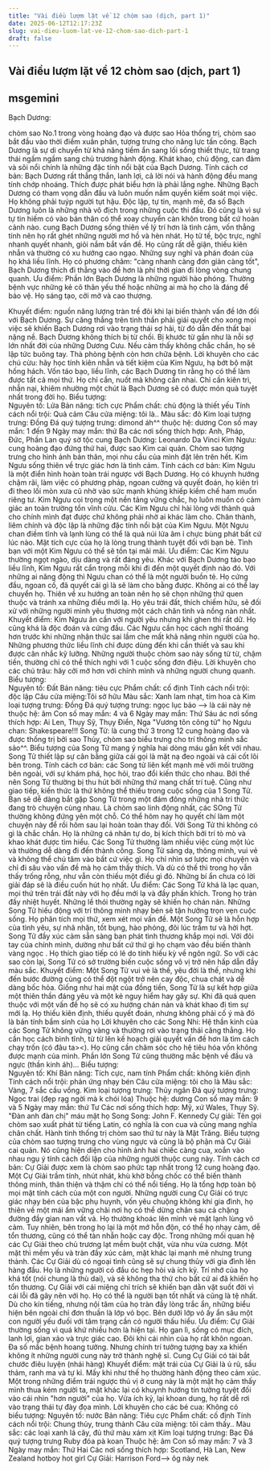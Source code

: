 ```yaml
---
title: "Vài điều lượm lặt về 12 chòm sao (dịch, part 1)"
date: 2025-06-12T12:17:23Z
slug: vai-dieu-luom-lat-ve-12-chom-sao-dich-part-1
draft: false
---
```


## Vài điều lượm lặt về 12 chòm sao (dịch, part 1)

## msgemini

Bạch Dương:   
 
chòm sao No.1 trong vòng hoàng đạo và được sao Hỏa thống trị, chòm sao bắt đầu vào thời điểm xuân phân, tượng trưng cho năng lực tấn công. Bạch Dương là sự di chuyển từ khả năng tiềm ẩn sang lối sống thiết thực, từ trang thái ngấm ngầm sang chủ trương hành động. Khát khao, chủ động, can đảm và sôi nổi chính là những đặc tính nổi bật của Bạch Dương.
Tính cách cơ bản: Bạch Dương rất thẳng thắn, lanh lợi, cả lời nói và hành động đều mang tính chớp nhoáng. Thích được phát biểu hơn là phải lắng nghe. Những Bạch Dương có tham vọng dẫn đầu và luôn muốn nắm quyền kiểm soát mọi việc. Họ không phải tuýp người tụt hậu. Độc lập, tự tin, mạnh mẽ, đa số Bạch Dương luôn là những nhà vô địch trong những cuộc thi đấu. Đó cũng là vì sự tự tin hiếm có vào bản thân có thể xoay chuyển càn khôn trong bất cứ hoàn cảnh nào.
cung Bạch Dương sống thiên về lý trí hơn là tình cảm, vốn thẳng tính nên họ rất ghét những người mơ hồ và hèn nhát. Họ tử tế, bộc trực, nghĩ nhanh quyết nhanh, giỏi nắm bắt vấn đề. Họ cũng rất dễ giận, thiếu kiên nhẫn và thường có xu hướng cao ngạo. Những suy nghĩ và phán đoán của họ khá liều lĩnh. Họ có phương châm: "càng nhanh càng đơn giản càng tốt", Bạch Dương thích đi thẳng vào đề hơn là phí thời gian đi lòng vòng chung quanh.
Ưu điểm: Phần lớn Bạch Dương là những người hào phóng. Thường bệnh vực những kẻ cô thân yếu thế hoặc những ai mà họ cho là đáng để bảo vệ. Họ sáng tạo, cởi mở và cao thượng.
 
Khuyết điểm: nguồn năng lượng tràn trề đôi khi lại biến thành vấn đề lớn đối với Bạch Dương. Sự căng thẳng trên tinh thần phải giái quyết cho xong mọi việc sẽ khiến Bạch Dương rơi vào trạng thái sợ hãi, từ đó dẫn đến thất bại nặng nề. Bạch Dương không thích bị từ chối. Bị khước từ gần như là nỗi sợ lớn nhất đời của những Dương Cưu. Nếu cảm thấy không chắc chắn, họ sẽ lập tức buông tay. Thà phòng bệnh còn hơn chữa bệnh. 
Lời khuyên cho các chú cừu: hãy học tính kiên nhẫn và tiết kiệm của Kim Ngưu, hạ bớt bộ mặt hống hách. Vốn táo bạo, liều lĩnh, các Bạch Dương tin rằng họ có thể làm được tất cả mọi thứ. Họ chỉ cắn, nuốt mà không cần nhai. Chỉ cần kiên trì, nhẫn nại, khiêm nhường một chút là Bạch Dương sẽ có được món quà tuyệt nhất trong đời họ.
 Biểu tượng:  
Nguyên tố: Lửa
Bản năng: tích cực 
Phẩm chất: chủ động là thiết yếu 
Tính cách nổi trội: Quả cảm
Câu cửa miệng: tôi là..
Màu sắc: đỏ
Kim loại tượng trưng: Đồng 
Đá quý tượng trưng: dimond áh^^ 
thuộc hệ: dương 
Con số may mắn: 1 đến 9 
Ngày may mắn: thứ Ba
các nơi sống thích hợp: Anh, Pháp, Đức, Phần Lan 
quý sờ tộc cung Bạch Dương: Leonardo Da Vinci 
Kim Ngưu: 
cung hoàng đạo đứng thứ hai, được sao Kim cai quản. Chòm sao tượng trưng cho hình ảnh bản thân, mọi nhu cầu của mình đặt lên trên hết. Kim Ngưu sống thiên về trực giác hơn là tình cảm. 
Tính cách cơ bản: Kim Ngưu là một điển hình hoàn toàn trái ngược với Bạch Dương. Họ có khuynh hướng chậm rãi, làm việc có phương pháp, ngoan cường và quyết đoán, họ kiên trì đi theo lối mòn xưa cũ nhờ vào sức mạnh khủng khiếp kiềm chế ham muốn riêng tư. Kim Ngưu coi trọng một nền tảng vững chắc, họ luôn muốn có cảm giác an toàn trường tồn vĩnh cửu. Các Kim Ngưu chỉ hài lòng với thành quả cho chính mình đạt được chứ không phải nhờ ai khác làm cho. Chân thành, liêm chính và độc lập là những đặc tính nổi bật của Kim Ngưu. Một Ngưu chan điềm tĩnh và lạnh lùng có thể là quả núi lửa âm ỉ chực bùng phát bất cứ lúc nào. Mặt tích cực của họ là lòng trung thành tuyệt đối với bạn bè. Tình bạn với một Kim Ngưu có thể sẽ tồn tại mãi mãi. 
Ưu điểm: Các Kim Ngưu thường ngọt ngào, dịu dàng và rất đáng yêu. Khác với Bạch Dương táo bạo liều lĩnh, Kim Ngưu rất cẩn trọng mỗi khi đi đến một quyết định nào đó. Với những ai năng động thì Ngưu chan có thể là một người buồn tẻ. Họ cứng đầu, ngoan cố, đã quyết cái gì là sẽ làm cho bằng được. Không ai có thể lay chuyển họ. Thiên về xu hướng an toàn nên họ sẽ chọn những thứ quen thuộc và tránh xa những điều mới lạ. Họ yêu trái đất, thích chiếm hữu, sẽ đối xử với những người mình yêu thương một cách chân tình và nồng nàn nhất. 
Khuyết điểm: Kim Ngưu ân cần với người yêu nhưng khi ghen thì rất dữ. Họ cũng khá là độc đoán và cứng đầu. Các Ngưu cần học cách nghĩ thoáng hơn trước khi những nhận thức sai lầm che mất khả năng nhìn người của họ. Những phương thức liều lĩnh chỉ được dùng đến khi cần thiết và sau khi được cân nhắc kỹ lưỡng. Những người thuộc chòm sao này sống từ từ, chậm tiến, thường chỉ có thể thích nghi với 1 cuộc sống đơn điệu. 
Lời khuyên cho các chú trâu: hãy cởi mở hơn với chính mình và những người chung quanh. 
Biểu tượng:  
Nguyên tố: Đất 
Bản năng: tiêu cực 
Phẩm chất: cố định 
Tính cách nổi trội: độc lập
Câu cửa miệng:Tôi sở hữu 
Màu sắc: Xanh lam nhạt, tím hoa cà 
Kim loại tượng trưng: Đồng 
Đá quý tượng trưng: ngọc lục bảo --> là cái này nè 
thuộc hệ: âm 
Con số may mắn: 4 và 6 
Ngày may mắn: Thứ Sáu 
ác nơi sống thích hợp: Ai Len, Thụy Sỹ, Thụy Điển, Nga 
"Vương tôn công tử" họ Ngưu chan: Shakespeare!!! 
Song Tử: 
là cung thứ 3 trong 12 cung hoàng đạo và được thống trị bởi sao Thủy, chòm sao biểu trưng cho trí thông minh sắc sảo^^. Biểu tượng của Song Tử mang ý nghĩa hai dòng máu gắn kết với nhau. Song Tử thiết lập sự cân bằng giữa cái gọi là mặt nạ đeo ngoài và cái cốt lõi bên trong. 
Tính cách cơ bản: các Song tử liên kết mạnh mẽ với môi trường bên ngoài, với sự khám phá, học hỏi, trao đổi kiến thức cho nhau. Bởi thế nên Song Tử thường bị thu hút bởi những thứ mang chất trí tuệ. Cũng như giao tiếp, kiến thức là thứ không thể thiếu trong cuộc sống của 1 Song Tử. Bạn sẽ dễ dàng bắt gặp Song Tử trong một đám đông những nhà tri thức đang trò chuyện cùng nhau. 
Là chòm sao linh động nhất, các SOng Tử thường không đứng yên một chỗ. Có thể hôm nay họ quyết chí làm một chuyện này để rồi hôm sau lại hoàn toàn thay đổi. Với Song Tử thì không có gì là chắc chắn. Họ là những cá nhân tự do, bị kích thích bởi trí tò mò và khao khát được tìm hiểu. Các Song Tử thường  làm nhiều việc cùng một lúc và thường dễ dàng đi đến thành công. 
Song Tử sáng dạ, thông minh, vui vẻ và không thể chú tâm vào bất cứ việc gì. Họ chỉ nhìn sơ lược mọi chuyện và chỉ đi sâu vào vấn đề mà họ cảm thấy thích. Và dù có thế thì trong họ vẫn thấy trống rỗng, như vẫn còn thiếu một điều gì đó. Những bí ẩn chưa có lời giải đáp sẽ là điều cuốn hút họ nhất.
Ưu điểm: Các Song Tử khá là lạc quan, mọi thứ trên trái đất này với họ đều mới lạ và đầy phấn khích. Trong họ tràn đầy nhiệt huyết. Những lề thói thường ngày sẽ khiến họ chán nản. Những Song Tử hiếu động với trí thông minh nhạy bén sẽ tận hưởng trọn vẹn cuộc sống. Họ phân tích mọi thứ, xem xét mọi vấn đề. Một Song Tử sẽ là hỗn hợp của tình yêu, sự nhã nhặn, tốt bụng, hào phóng, đôi lúc trầm tư và hời hợt. 
Song Tử đầy xúc cảm sẵn sàng ban phát tình thương khắp mọi nơi. Với đôi tay của chính mình, dường như bất cứ thứ gì họ chạm vào đều biến thành vàng ngọc . Họ thích giao tiếp có lẽ do tính hiếu kỳ về ngôn ngữ. So với các sao còn lại, Song Tử có sở trường biến cuộc sống vô vị trở nên hấp dẫn đầy màu sắc. 
Khuyết điểm: Một Song Tử vui vẻ là thế, yêu đời là thế, nhưng khi đến bước đường cùng có thể đột ngột trở nên cay độc, chua chát và dễ dàng bốc hỏa. Giống như hai mặt của đồng tiền, Song Tử là sự kết hợp giữa một thiên thần đáng yêu và một kẻ nguy hiểm hay gây sự. Khi đã quá quen thuộc với một vấn đề họ sẽ có xu hướng chán nản và khát khao đi tìm sự mới lạ. Họ thiếu kiên định, thiếu quyết đoán, nhưng không phải cố ý mà đó là bản tính bẩm sinh của họ 
Lời khuyên cho các Song Nhi: Hệ thần kinh của các Song Tử không vững vàng và thường rơi vào trạng thái căng thẳng. Họ cần học cách bình tĩnh, từ từ lên kế hoạch giải quyết vấn đề hơn là tìm cách chạy trốn (có đâu ta><). Họ cũng cần chăm sóc cho hệ tiêu hóa vốn không được mạnh của mình. Phần lớn Song Tử cũng thường mắc bệnh về đầu và ngực (thần kinh áh)... 
Biểu tượng:  
Nguyên tố: Khí 
Bản năng: Tích cực, nam tính 
Phẩm chất: không kiên định 
Tính cách nổi trội: phản ứng nhạy bén
Câu cửa miệng: tôi cho là 
Màu sắc: Vàng, 7 sắc cầu vồng. 
Kim loại tượng trưng: Thủy ngân 
Đá quý tượng trưng: Ngọc trai (đẹp rạg ngời mà k chói lóa)
Thuộc hệ: dương 
Con số may mắn: 9 và 5 
Ngày may mắn: thứ Tư 
Các nơi sống thích hợp: Mỹ, xứ Wales, Thụy Sỹ. 
"Đàn anh đàn chị" máu mặt họ Song Song: John F. Kennedy 
Cự giải: 
Tên gọi chòm sao xuất phát từ tiếng Latin, có nghĩa là con cua và cũng mang nghĩa chân chất. Hành tinh thống trị chòm sao thứ tư này là Mặt Trăng. Biểu tượng của chòm sao tượng trưng cho vùng ngực và cũng là bộ phận mà Cự Giải cai quản. Nó cũng hiện diện cho hình ảnh hai chiếc càng cua, xoắn vào nhau ngụ ý tính cách đối lập của những người thuộc cung này. 
Tính cách cơ bản: Cự Giải được xem là chòm sao phức tạp nhất trong 12 cung hoàng đạo. Một Cự Giải trầm tính, nhút nhát, khù khờ bỗng chốc có thể biến thành thông minh, thân thiện và thậm chí có thể nổi tiếng. Họ là tổng hợp toàn bộ mọi mặt tính cách của một con người. 
Những người cung Cự Giải có trực giác nhạy bén của bậc phụ huynh, vốn yêu chuộng không khí gia đình, họ thiên về một mái ấm vững chãi nơi họ có thể dừng chân sau cả chặng đường đầy gian nan vất vả. Họ thường khoác lên mình vẻ mặt lạnh lùng vô cảm. Tuy nhiên, bên trong họ lại là một mớ hỗn độn, có thể họ nhạy cảm, dễ tổn thương, cũng có thể tàn nhẫn hoặc cay độc. Trong những mối quan hệ các Cự Giải theo chủ trương lạt mềm buột chặt, vừa nhu vừa cương. Một mặt thì mềm yếu và tràn đầy xúc cảm, mặt khác lại mạnh mẽ nhưng trung thành. Các Cự Giải dù có ngoại tình cũng sẽ sự chung thủy với gia đình lên hàng đầu. 
Họ là những người có đầu óc hẹp hòi và ích kỷ. Trí nhớ của họ khá tốt (nói chung là thù dai), và sẽ không tha thứ cho bất cứ ai đã khiến họ tổn thương. Cự Giải với cái miệng chỉ trích sẽ khiến bạn dằn vặt suốt đời vì cái lỗi đã gây nên với họ. Họ có thể là người bạn tốt nhất và cũng là tệ nhất. 
Dù cho kín tiếng, nhưng nội tâm của họ tràn đầy lòng trắc ẩn, những biểu hiện bên ngoài chỉ đơn thuần là lớp vỏ bọc. Bên dưới lớp vỏ ấy ẩn sâu một con người yếu đuối với tâm trạng cần có người thấu hiểu. 
Ưu điểm: Cự Giải thường sống vì quá khứ nhiều hơn là hiện tại. Họ gan lì, sống có mục đích, lanh lợi, gian xảo và trực giác cao. Đôi khi cái nhìn của họ rất khôn ngoan. Đa số mắc bệnh hoang tưởng. Nhưng chính trí tưởng tượng bay xa khiến không ít những người cung này trở thành nghệ sĩ. Cung Cự Giải có tài bắt chước điêu luyện (nhái hàng) 
Khuyết điểm: mặt trái của Cự Giải là ủ rũ, sầu thảm, ranh ma và tự kỉ. Mấy khi như thế họ thường hành động theo cảm xúc. Một trong những điểm trái ngược thú vị ở cung này là một mặt họ cảm thấy mình thua kém người ta, mặt khác lại có khuynh hướng tin tưởng tuyệt đối vào cái nhìn "hơn người" của họ. Vừa ích kỷ, lại khoan dung, họ rất dễ rơi vào trạng thái tự đày đọa mình.
Lời khuyên cho các bé cua: Không có  
biểu tượng: 
Nguyên tố: nước 
Bản năng: Tiêu cực 
Phẩm chất: cố định 
Tính cách nổi trội: Chung thủy, trung thành 
Câu cửa miệng: tôi cảm thấy.. 
Màu sắc: các loại xanh lá cây, đủ thứ màu xám xịt 
Kim loại tượng trưng: Bạc 
Đá quý tượng trưng Ruby đóa pà koan 
Thuộc hệ: âm 
Con số may mắn: 7 và 3 
Ngày may mắn: Thứ Hai 
Các nơi sống thích hợp: Scotland, Hà Lan, New Zealand 
hotboy hot girl Cự Giải: Harrison Ford--> ôg này nek